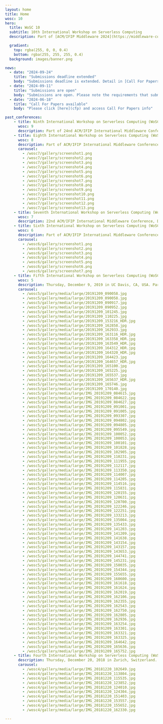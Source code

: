```yaml
---
layout: home
title: Home
wosc: 10
hero:
  title: WoSC 10
  subtitle: 10th International Workshop on Serverless Computing
  description: Part of [ACM/IFIP Middleware 2024](https://middleware-conf.github.io/2024/) in The Hong Kong Polytechnic University, Hong Kong, China, Dec 2-6, 2024.

  gradient:
    top: rgba(255, 0, 0, 0.4)
    bottom: rgba(255, 255, 255, 0.4)
  background: images/banner.png

news:
  - date: "2024-09-24"
    title: "Submissions deadline extended"
    body: "Submissions deadline is extended. Detail in [Call For Papers](cfp)"
  - date: "2024-09-11"
    title: "Submissions are open"
    body: "Submissions are open. Please note the requirements that submissions must be doubly anonymous. Detail in [Call For Papers](cfp)"
  - date: "2024-06-18"
    title: "Call For Papers available"
    body: "Please click [here](cfp) and access Call For Papers info"

past_conferences:
    - title: Ninth International Workshop on Serverless Computing (WoSC) 2023
      wosc: 9
      description: Part of 24nd ACM/IFIP International Middleware Conference, Dec 13-15, 2023 in Bologna, Italy.
    - title: Eighth International Workshop on Serverless Computing (WoSC) 2022
      wosc: 8
      description: Part of ACM/IFIP International Middleware Conference, Novemeber 7-11, 2022 in Québec, Canada.
      carousel:
        - /wosc7/gallery/screenshot1.png
        - /wosc7/gallery/screenshot2.png
        - /wosc7/gallery/screenshot3.png
        - /wosc7/gallery/screenshot4.png
        - /wosc7/gallery/screenshot5.png
        - /wosc7/gallery/screenshot6.png
        - /wosc7/gallery/screenshot7.png
        - /wosc7/gallery/screenshot8.png
        - /wosc7/gallery/screenshot9.png
        - /wosc7/gallery/screenshot10.png
        - /wosc7/gallery/screenshot11.png
        - /wosc7/gallery/screenshot12.png
        - /wosc7/gallery/screenshot13.png
    - title: Seventh International Workshop on Serverless Computing (WoSC) 2021
      wosc: 7
      description: 22nd ACM/IFIP International Middleware Conference, Dec 6-10, 2021 (Online-only)
    - title: Sixth International Workshop on Serverless Computing (WoSC) 2019
      wosc: 6
      description: Part of ACM/IFIP International Middleware Conference, Dec 7-11, 2020 in TU Delft, The Netherlands.
      carousel:
        - /wosc6/gallery/screenshot1.png
        - /wosc6/gallery/screenshot2.png
        - /wosc6/gallery/screenshot3.png
        - /wosc6/gallery/screenshot4.png
        - /wosc6/gallery/screenshot5.png
        - /wosc6/gallery/screenshot6.png
        - /wosc6/gallery/screenshot7.png
    - title: Fifth International Workshop on Serverless Computing (WoSC) 2019
      wosc: 5
      description: Thursday, December 9, 2019 in UC Davis, CA, USA. Part of Part of 20th ACM/IFIP International Middleware Conference.
      carousel:
        - /wosc5/gallery/media/large/20191209_090058.jpg
        - /wosc5/gallery/media/large/20191209_090058.jpg
        - /wosc5/gallery/media/large/20191209_090917.jpg
        - /wosc5/gallery/media/large/20191209_090952.jpg
        - /wosc5/gallery/media/large/20191209_101245.jpg
        - /wosc5/gallery/media/large/20191209_110225.jpg
        - /wosc5/gallery/media/large/20191209_153216_HDR.jpg
        - /wosc5/gallery/media/large/20191209_162858.jpg
        - /wosc5/gallery/media/large/20191209_162933.jpg
        - /wosc5/gallery/media/large/20191209_163116_HDR.jpg
        - /wosc5/gallery/media/large/20191209_163358_HDR.jpg
        - /wosc5/gallery/media/large/20191209_163549_HDR.jpg
        - /wosc5/gallery/media/large/20191209_164312_HDR.jpg
        - /wosc5/gallery/media/large/20191209_164320_HDR.jpg
        - /wosc5/gallery/media/large/20191209_164423.jpg
        - /wosc5/gallery/media/large/20191209_164657_HDR.jpg
        - /wosc5/gallery/media/large/20191209_165100.jpg
        - /wosc5/gallery/media/large/20191209_165225.jpg
        - /wosc5/gallery/media/large/20191209_165537.jpg
        - /wosc5/gallery/media/large/20191209_165637_HDR.jpg
        - /wosc5/gallery/media/large/20191209_165746.jpg
        - /wosc5/gallery/media/large/20191209_170140.jpg
        - /wosc5/gallery/media/large/IMG_20191209_084615.jpg
        - /wosc5/gallery/media/large/IMG_20191209_084622.jpg
        - /wosc5/gallery/media/large/IMG_20191209_084627.jpg
        - /wosc5/gallery/media/large/IMG_20191209_091001.jpg
        - /wosc5/gallery/media/large/IMG_20191209_091005.jpg
        - /wosc5/gallery/media/large/IMG_20191209_093307.jpg
        - /wosc5/gallery/media/large/IMG_20191209_094802.jpg
        - /wosc5/gallery/media/large/IMG_20191209_094805.jpg
        - /wosc5/gallery/media/large/IMG_20191209_095549.jpg
        - /wosc5/gallery/media/large/IMG_20191209_100052.jpg
        - /wosc5/gallery/media/large/IMG_20191209_100053.jpg
        - /wosc5/gallery/media/large/IMG_20191209_100101.jpg
        - /wosc5/gallery/media/large/IMG_20191209_101828.jpg
        - /wosc5/gallery/media/large/IMG_20191209_102905.jpg
        - /wosc5/gallery/media/large/IMG_20191209_110231.jpg
        - /wosc5/gallery/media/large/IMG_20191209_111955.jpg
        - /wosc5/gallery/media/large/IMG_20191209_112117.jpg
        - /wosc5/gallery/media/large/IMG_20191209_113350.jpg
        - /wosc5/gallery/media/large/IMG_20191209_114007.jpg
        - /wosc5/gallery/media/large/IMG_20191209_114205.jpg
        - /wosc5/gallery/media/large/IMG_20191209_114516.jpg
        - /wosc5/gallery/media/large/IMG_20191209_115831.jpg
        - /wosc5/gallery/media/large/IMG_20191209_120155.jpg
        - /wosc5/gallery/media/large/IMG_20191209_120631.jpg
        - /wosc5/gallery/media/large/IMG_20191209_120700.jpg
        - /wosc5/gallery/media/large/IMG_20191209_122246.jpg
        - /wosc5/gallery/media/large/IMG_20191209_122251.jpg
        - /wosc5/gallery/media/large/IMG_20191209_133213.jpg
        - /wosc5/gallery/media/large/IMG_20191209_135004.jpg
        - /wosc5/gallery/media/large/IMG_20191209_135433.jpg
        - /wosc5/gallery/media/large/IMG_20191209_141203.jpg
        - /wosc5/gallery/media/large/IMG_20191209_141209.jpg
        - /wosc5/gallery/media/large/IMG_20191209_141638.jpg
        - /wosc5/gallery/media/large/IMG_20191209_143154.jpg
        - /wosc5/gallery/media/large/IMG_20191209_143157.jpg
        - /wosc5/gallery/media/large/IMG_20191209_143653.jpg
        - /wosc5/gallery/media/large/IMG_20191209_144741.jpg
        - /wosc5/gallery/media/large/IMG_20191209_145231.jpg
        - /wosc5/gallery/media/large/IMG_20191209_150035.jpg
        - /wosc5/gallery/media/large/IMG_20191209_154344.jpg
        - /wosc5/gallery/media/large/IMG_20191209_155655.jpg
        - /wosc5/gallery/media/large/IMG_20191209_160600.jpg
        - /wosc5/gallery/media/large/IMG_20191209_161618.jpg
        - /wosc5/gallery/media/large/IMG_20191209_161624.jpg
        - /wosc5/gallery/media/large/IMG_20191209_162019.jpg
        - /wosc5/gallery/media/large/IMG_20191209_162106.jpg
        - /wosc5/gallery/media/large/IMG_20191209_162355.jpg
        - /wosc5/gallery/media/large/IMG_20191209_162543.jpg
        - /wosc5/gallery/media/large/IMG_20191209_162750.jpg
        - /wosc5/gallery/media/large/IMG_20191209_162805.jpg
        - /wosc5/gallery/media/large/IMG_20191209_162936.jpg
        - /wosc5/gallery/media/large/IMG_20191209_163254.jpg
        - /wosc5/gallery/media/large/IMG_20191209_163301.jpg
        - /wosc5/gallery/media/large/IMG_20191209_163321.jpg
        - /wosc5/gallery/media/large/IMG_20191209_163325.jpg
        - /wosc5/gallery/media/large/IMG_20191209_164642.jpg
        - /wosc5/gallery/media/large/IMG_20191209_165636.jpg
        - /wosc5/gallery/media/large/IMG_20191209_165752.jpg
    - title: Fourth International Workshop on Serverless Computing (WoSC) 2018
      description: Thursday, December 20, 2018 in Zurich, Switzerland. Part of 11th IEEE/ACM UCC and 5th IEEE/ACM BDCAT.
      carousel:
        - /wosc4/gallery/media/large/IMG_20181220_102649.jpg
        - /wosc4/gallery/media/large/IMG_20181220_113804.jpg
        - /wosc4/gallery/media/large/IMG_20181220_115535.jpg
        - /wosc4/gallery/media/large/IMG_20181220_123852.jpg
        - /wosc4/gallery/media/large/IMG_20181220_124010.jpg
        - /wosc4/gallery/media/large/IMG_20181220_124304.jpg
        - /wosc4/gallery/media/large/IMG_20181220_151403.jpg
        - /wosc4/gallery/media/large/IMG_20181220_153557.jpg
        - /wosc4/gallery/media/large/IMG_20181220_155652.jpg
        - /wosc4/gallery/media/large/IMG_20181220_162330.jpg

---
```

